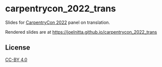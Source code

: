 # carpentrycon_2022_trans

Slides for [CarpentryCon 2022](https://2022.carpentrycon.org/) panel on translation.

Rendered slides are at https://joelnitta.github.io/carpentrycon_2022_trans

## License

[CC-BY 4.0](https://creativecommons.org/licenses/by/4.0/)